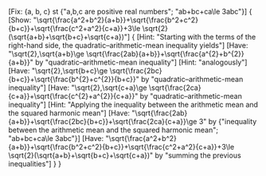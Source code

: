 [Fix: {a, b, c} st {"a,b,c are positive real numbers"; "ab+bc+ca\le 3abc"}]
{
    [Show: "\sqrt{\frac{a^2+b^2}{a+b}}+\sqrt{\frac{b^2+c^2}{b+c}}+\sqrt{\frac{c^2+a^2}{c+a}}+3\le \sqrt{2}(\sqrt{a+b}+\sqrt{b+c}+\sqrt{c+a})"]
    {
        [Hint: "Starting with the terms of the right-hand side, the quadratic–arithmetic-mean inequality yields"]
        [Have: "\sqrt{2}\,\sqrt{a+b}\ge \sqrt{\frac{2ab}{a+b}}+\sqrt{\frac{a^{2}+b^{2}}{a+b}}" by "quadratic–arithmetic-mean inequality"]
        [Hint: "analogously"]
        [Have: "\sqrt{2}\,\sqrt{b+c}\ge \sqrt{\frac{2bc}{b+c}}+\sqrt{\frac{b^{2}+c^{2}}{b+c}}" by "quadratic–arithmetic-mean inequality"]
        [Have: "\sqrt{2}\,\sqrt{c+a}\ge \sqrt{\frac{2ca}{c+a}}+\sqrt{\frac{c^{2}+a^{2}}{c+a}}" by "quadratic–arithmetic-mean inequality"]
        [Hint: "Applying the inequality between the arithmetic mean and the squared harmonic mean"]
        [Have: "\sqrt{\frac{2ab}{a+b}}+\sqrt{\frac{2bc}{b+c}}+\sqrt{\frac{2ca}{c+a}}\ge 3" by {"inequality between the arithmetic mean and the squared harmonic mean"; "ab+bc+ca\le 3abc"}]
        [Have: "\sqrt{\frac{a^2+b^2}{a+b}}+\sqrt{\frac{b^2+c^2}{b+c}}+\sqrt{\frac{c^2+a^2}{c+a}}+3\le \sqrt{2}(\sqrt{a+b}+\sqrt{b+c}+\sqrt{c+a})" by "summing the previous inequalities"]
    }
}